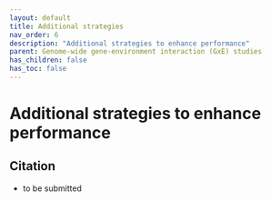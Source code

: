 ```yaml
---
layout: default
title: Additional strategies 
nav_order: 6
description: "Additional strategies to enhance performance"
parent: Genome-wide gene-environment interaction (GxE) studies
has_children: false
has_toc: false
---
```


<head>
    <script src="https://cdn.mathjax.org/mathjax/latest/MathJax.js?config=TeX-AMS-MML_HTMLorMML" type="text/javascript"></script>
    <script type="text/x-mathjax-config">
        MathJax.Hub.Config({
            tex2jax: {
            skipTags: ['script', 'noscript', 'style', 'textarea', 'pre'],
            inlineMath: [['$','$']]
            }
        });
    </script>
</head>

# Additional strategies to enhance performance



## Citation

- to be submitted

